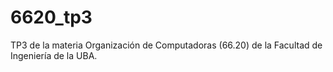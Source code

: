 # 6620_tp3
TP3 de la materia Organización de Computadoras (66.20) de la Facultad de Ingeniería de la UBA.
